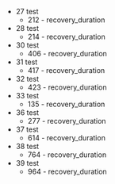 * 27 test
  * 212 - recovery_duration 
* 28 test
  * 214 - recovery_duration
* 30 test
  * 406 - recovery_duration
* 31 test
  * 417 - recovery_duration
* 32 test
  * 423 - recovery_duration
* 33 test
  * 135 - recovery_duration
* 36 test
  * 277 - recovery_duration
* 37 test
  * 614 - recovery_duration
* 38 test
  * 764 - recovery_duration
* 39 test
  * 964 - recovery_duration
